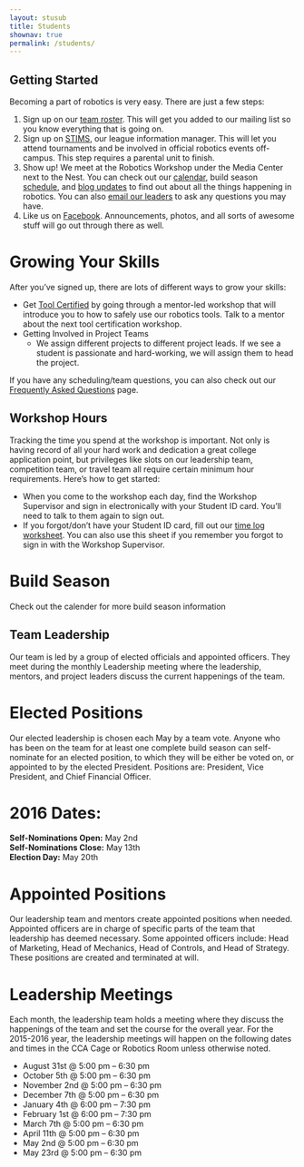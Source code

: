 ```yaml
---
layout: stusub
title: Students
shownav: true
permalink: /students/
---
```


## Getting Started

Becoming a part of robotics is very easy. There are just a few steps:

1. Sign up on our [team roster](https://docs.google.com/a/team3128.org/forms/d/1VpWMkgvuBatdemjuj_hHUDzjsSfe2zWboS45fhb6Fz8/viewform). This will get you added to our mailing list so you know everything that is going on.
2. Sign up on [STIMS](https://my.usfirst.org/stims/Login.aspx), our league information manager. This will let you attend tournaments and be involved in official robotics events off-campus. This step requires a parental unit to finish.
3. Show up! We meet at the Robotics Workshop under the Media Center next to the Nest. You can check out our [calendar](/students/calendar/), build season [schedule](/students/build-seasons/), and [blog updates](/) to find out about all the things happening in robotics. You can also [email our leaders](/contact/) to ask any questions you may have.
4. Like us on [Facebook](https://www.facebook.com/aluminumnarwhals). Announcements, photos, and all sorts of awesome stuff will go out through there as well.

# Growing Your Skills

After you’ve signed up, there are lots of different ways to grow your skills:

+ Get [Tool Certified]() by going through a mentor-led workshop that will introduce you to how to safely use our robotics tools. Talk to a mentor about the next tool certification workshop.
+ Getting Involved in Project Teams
   + We assign different projects to different project leads. If we see a student is passionate and hard-working, we will assign them to head the project.


If you have any scheduling/team questions, you can also check out our [Frequently Asked Questions]() page.

## Workshop Hours

Tracking the time you spend at the workshop is important. Not only is having record of all your hard work and dedication a great college application point, but privileges like slots on our leadership team, competition team, or travel team all require certain minimum hour requirements. Here’s how to get started:

+ When you come to the workshop each day, find the Workshop Supervisor and sign in electronically with your Student ID card. You’ll need to talk to them again to sign out.
+ If you forgot/don’t have your Student ID card, fill out our [time log worksheet](). You can also use this sheet if you remember you forgot to sign in with the Workshop Supervisor.

# Build Season

Check out the calender for more build season information

## Team Leadership

Our team is led by a group of elected officials and appointed officers. They meet during the monthly Leadership meeting where the leadership, mentors, and project leaders discuss the current happenings of the team.

# Elected Positions

Our elected leadership is chosen each May by a team vote. Anyone who has been on the team for at least one complete build season can self-nominate for an elected position, to which they will be either be voted on, or appointed to by the elected President. Positions are: President, Vice President, and Chief Financial Officer.

# 2016 Dates:  
**Self-Nominations Open:** May 2nd  
**Self-Nominations Close:** May 13th  
**Election Day:** May 20th  

# Appointed Positions

Our leadership team and mentors create appointed positions when needed. Appointed officers are in charge of specific parts of the team that leadership has deemed necessary. Some appointed officers include: Head of Marketing, Head of Mechanics, Head of Controls, and Head of Strategy. These positions are created and terminated at will.

# Leadership Meetings

Each month, the leadership team holds a meeting where they discuss the happenings of the team and set the course for the overall year. For the 2015-2016 year, the leadership meetings will happen on the following dates and times in the CCA Cage or Robotics Room unless otherwise noted.

+ August 31st @ 5:00 pm – 6:30 pm
+ October 5th @ 5:00 pm – 6:30 pm
+ November 2nd @ 5:00 pm – 6:30 pm
+ December 7th @ 5:00 pm – 6:30 pm
+ January 4th @ 6:00 pm – 7:30 pm
+ February 1st @ 6:00 pm – 7:30 pm
+ March 7th @ 5:00 pm – 6:30 pm
+ April 11th @ 5:00 pm – 6:30 pm
+ May 2nd @ 5:00 pm – 6:30 pm
+ May 23rd @ 5:00 pm – 6:30 pm

